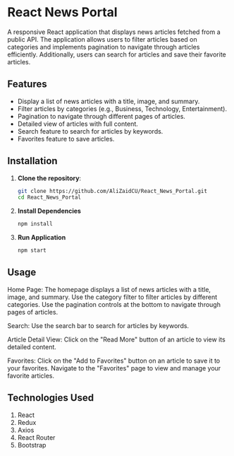 # React News Portal

A responsive React application that displays news articles fetched from a public API. The application allows users to filter articles based on categories and implements pagination to navigate through articles efficiently. Additionally, users can search for articles and save their favorite articles.

## Features

- Display a list of news articles with a title, image, and summary.
- Filter articles by categories (e.g., Business, Technology, Entertainment).
- Pagination to navigate through different pages of articles.
- Detailed view of articles with full content.
- Search feature to search for articles by keywords.
- Favorites feature to save articles.

## Installation

1. **Clone the repository**:

   ```bash
   git clone https://github.com/AliZaidCU/React_News_Portal.git
   cd React_News_Portal

2. **Install Dependencies**

   ```bash
   npm install

3. **Run Application**
   
   ```bash
   npm start

## Usage
   Home Page:
   The homepage displays a list of news articles with a title, image, and summary.
   Use the category filter to filter articles by different categories.
   Use the pagination controls at the bottom to navigate through pages of articles.

   Search:
   Use the search bar to search for articles by keywords.

   Article Detail View:
   Click on the "Read More" button of an article to view its detailed content.

   Favorites:
   Click on the "Add to Favorites" button on an article to save it to your favorites.
   Navigate to the "Favorites" page to view and manage your favorite articles.

## Technologies Used
   1. React
   2. Redux
   3. Axios
   4. React Router
   5. Bootstrap
